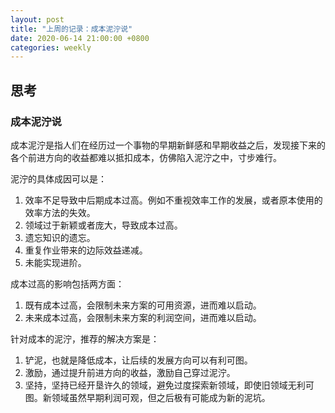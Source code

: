 ```yaml
---
layout: post
title: "上周的记录：成本泥泞说"
date: 2020-06-14 21:00:00 +0800
categories: weekly
---
```


## 思考

### 成本泥泞说

成本泥泞是指人们在经历过一个事物的早期新鲜感和早期收益之后，发现接下来的各个前进方向的收益都难以抵扣成本，仿佛陷入泥泞之中，寸步难行。

泥泞的具体成因可以是：

1. 效率不足导致中后期成本过高。例如不重视效率工作的发展，或者原本使用的效率方法的失效。
2. 领域过于新颖或者庞大，导致成本过高。
3. 遗忘知识的遗忘。
4. 重复作业带来的边际效益递减。
5. 未能实现进阶。

成本过高的影响包括两方面：

1. 既有成本过高，会限制未来方案的可用资源，进而难以启动。
2. 未来成本过高，会限制未来方案的利润空间，进而难以启动。

针对成本的泥泞，推荐的解决方案是：

1. 铲泥，也就是降低成本，让后续的发展方向可以有利可图。
2. 激励，通过提升前进方向的收益，激励自己穿过泥泞。
3. 坚持，坚持已经开垦许久的领域，避免过度探索新领域，即使旧领域无利可图。新领域虽然早期利润可观，但之后极有可能成为新的泥坑。
